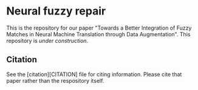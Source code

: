 # Neural fuzzy repair
This is the repository for our paper "Towards a Better Integration of Fuzzy Matches in Neural Machine Translation through Data Augmentation". This repository is *under construction*.


## Citation
See the [citation][CITATION] file for citing information. Please cite that paper rather than the respository itself.
